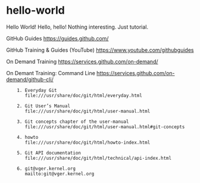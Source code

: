 # hello-world
Hello World!
Hello, hello!
Nothing interesting. Just tutorial.

GitHub Guides
https://guides.github.com/

GitHub Training & Guides (YouTube)
https://www.youtube.com/githubguides

On Demand Training
https://services.github.com/on-demand/

On Demant Training: Command Line
https://services.github.com/on-demand/github-cli/

        1. Everyday Git
           file:///usr/share/doc/git/html/everyday.html

        2. Git User’s Manual
           file:///usr/share/doc/git/html/user-manual.html

        3. Git concepts chapter of the user-manual
           file:///usr/share/doc/git/html/user-manual.html#git-concepts

        4. howto
           file:///usr/share/doc/git/html/howto-index.html

        5. Git API documentation
           file:///usr/share/doc/git/html/technical/api-index.html

        6. git@vger.kernel.org
           mailto:git@vger.kernel.org

